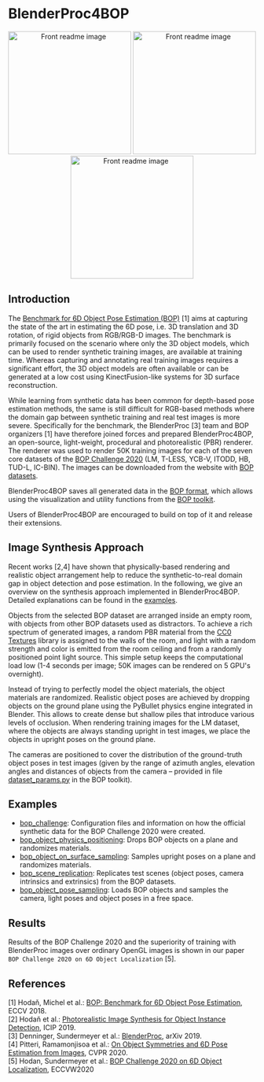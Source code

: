 # BlenderProc4BOP

<p align="center">
<img src="https://bop.felk.cvut.cz/static/img/bop20_pbr/bop20_pbr_tless_01.jpg" alt="Front readme image" width=250>
<img src="https://bop.felk.cvut.cz/static/img/bop20_pbr/bop20_pbr_ycbv_01.jpg" alt="Front readme image" width=250>
<img src="https://bop.felk.cvut.cz/static/img/bop20_pbr/bop20_pbr_ycbv_03.jpg" alt="Front readme image" width=250>
</p>


## Introduction

The [Benchmark for 6D Object Pose Estimation (BOP)](https://bop.felk.cvut.cz/challenges/) [1] aims at capturing the state of the art in estimating the 6D pose, i.e. 3D translation and 3D rotation, of rigid objects from RGB/RGB-D images.
The benchmark is primarily focused on the scenario where only the 3D object models, which can be used to render synthetic training images, are available at training time. Whereas capturing and annotating real training images requires a significant effort, the 3D object models are often available or can be generated at a low cost using KinectFusion-like systems for 3D surface reconstruction.

While learning from synthetic data has been common for depth-based pose estimation methods, the same is still difficult for RGB-based methods where the domain gap between synthetic training and real test images is more severe. Specifically for the benchmark, the BlenderProc [3] team and BOP organizers [1] have therefore joined forces and prepared BlenderProc4BOP, an open-source, light-weight, procedural and photorealistic (PBR) renderer. The renderer was used to render 50K training images for each of the seven core datasets of the [BOP Challenge 2020](https://bop.felk.cvut.cz/challenges/bop-challenge-2020/) (LM, T-LESS, YCB-V, ITODD, HB, TUD-L, IC-BIN). The images can be downloaded from the website with [BOP datasets](https://bop.felk.cvut.cz/datasets/).

BlenderProc4BOP saves all generated data in the [BOP format](https://github.com/thodan/bop_toolkit/blob/master/docs/bop_datasets_format.md), which allows using the visualization and utility functions from the [BOP toolkit](https://github.com/thodan/bop_toolkit).

Users of BlenderProc4BOP are encouraged to build on top of it and release their extensions.


## Image Synthesis Approach

Recent works [2,4] have shown that physically-based rendering and realistic object arrangement help to reduce the synthetic-to-real domain gap in object detection and pose estimation. In the following, we give an overview on the synthesis approach implemented in BlenderProc4BOP. Detailed explanations can be found in the [examples](#examples).

Objects from the selected BOP dataset are arranged inside an empty room, with objects from other BOP datasets used as distractors. To achieve a rich spectrum of generated images, a random PBR material from the [CC0 Textures](https://cc0textures.com/) library is assigned to the walls of the room, and light with a random strength and color is emitted from the room ceiling and from a randomly positioned point light source. This simple setup keeps the computational load low (1-4 seconds per image; 50K images can be rendered on 5 GPU's overnight).

Instead of trying to perfectly model the object materials, the object materials are randomized. Realistic object poses are achieved by dropping objects on the ground plane using the PyBullet physics engine integrated in Blender. This allows to create dense but shallow piles that introduce various levels of occlusion. When rendering training images for the LM dataset, where the objects are always standing upright in test images, we place the objects in upright poses on the ground plane.

The cameras are positioned to cover the distribution of the ground-truth object poses in test images (given by the range of azimuth angles, elevation angles and distances of objects from the camera – provided in file [dataset_params.py](https://github.com/thodan/bop_toolkit/blob/master/bop_toolkit_lib/dataset_params.py) in the BOP toolkit).


## Examples

* [bop_challenge](examples/datasets/bop_challenge): Configuration files and information on how the official synthetic data for the BOP Challenge 2020 were created.
* [bop_object_physics_positioning](examples/datasets/bop_object_physics_positioning): Drops BOP objects on a plane and randomizes materials.
* [bop_object_on_surface_sampling](examples/datasets/bop_object_on_surface_sampling): Samples upright poses on a plane and randomizes materials.
* [bop_scene_replication](examples/datasets/bop_scene_replication): Replicates test scenes (object poses, camera intrinsics and extrinsics) from the BOP datasets.
* [bop_object_pose_sampling](examples/datasets/bop_object_pose_sampling): Loads BOP objects and samples the camera, light poses and object poses in a free space.


## Results

Results of the BOP Challenge 2020 and the superiority of training with BlenderProc images over ordinary OpenGL images is shown in our paper `BOP Challenge 2020 on 6D Object Localization` [5].

## References

[1] Hodaň, Michel et al.: [BOP: Benchmark for 6D Object Pose Estimation](http://cmp.felk.cvut.cz/~hodanto2/data/hodan2018bop.pdf), ECCV 2018.  
[2] Hodaň et al.: [Photorealistic Image Synthesis for Object Instance Detection](https://arxiv.org/abs/1902.03334), ICIP 2019.  
[3] Denninger, Sundermeyer et al.: [BlenderProc](https://arxiv.org/pdf/1911.01911.pdf), arXiv 2019.  
[4] Pitteri, Ramamonjisoa et al.: [On Object Symmetries and 6D Pose Estimation from Images](https://arxiv.org/abs/1908.07640), CVPR 2020.  
[5] Hodan, Sundermeyer et al.: [BOP Challenge 2020 on 6D Object Localization](https://arxiv.org/pdf/2009.07378.pdf), ECCVW2020
